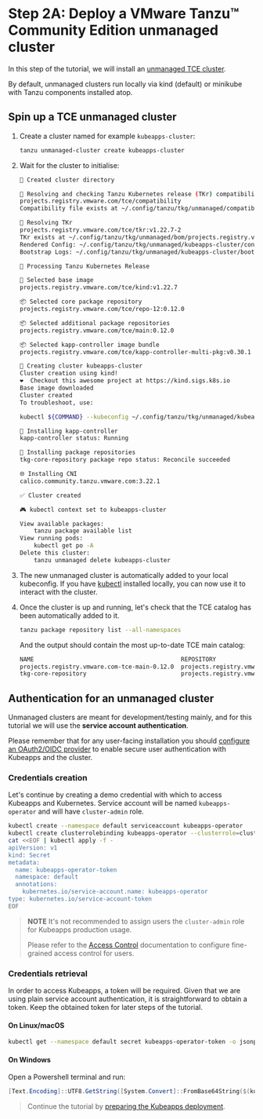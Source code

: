 # Step 2A: Deploy a VMware Tanzu™ Community Edition unmanaged cluster

In this step of the tutorial, we will install an [unmanaged TCE cluster](https://tanzucommunityedition.io/docs/v0.12/planning/#unmanaged-cluster).

By default, unmanaged clusters run locally via kind (default) or minikube with Tanzu components installed atop.

## Spin up a TCE unmanaged cluster

1. Create a cluster named for example `kubeapps-cluster`:

   ```bash
   tanzu unmanaged-cluster create kubeapps-cluster
   ```

2. Wait for the cluster to initialise:

   ```bash
   📁 Created cluster directory

   🧲 Resolving and checking Tanzu Kubernetes release (TKr) compatibility file
   projects.registry.vmware.com/tce/compatibility
   Compatibility file exists at ~/.config/tanzu/tkg/unmanaged/compatibility/projects.registry.vmware.com_tce_compatibility_v9

   🔧 Resolving TKr
   projects.registry.vmware.com/tce/tkr:v1.22.7-2
   TKr exists at ~/.config/tanzu/tkg/unmanaged/bom/projects.registry.vmware.com_tce_tkr_v1.22.7-2
   Rendered Config: ~/.config/tanzu/tkg/unmanaged/kubeapps-cluster/config.yaml
   Bootstrap Logs: ~/.config/tanzu/tkg/unmanaged/kubeapps-cluster/bootstrap.log

   🔧 Processing Tanzu Kubernetes Release

   🎨 Selected base image
   projects.registry.vmware.com/tce/kind:v1.22.7

   📦 Selected core package repository
   projects.registry.vmware.com/tce/repo-12:0.12.0

   📦 Selected additional package repositories
   projects.registry.vmware.com/tce/main:0.12.0

   📦 Selected kapp-controller image bundle
   projects.registry.vmware.com/tce/kapp-controller-multi-pkg:v0.30.1

   🚀 Creating cluster kubeapps-cluster
   Cluster creation using kind!
   ❤️  Checkout this awesome project at https://kind.sigs.k8s.io
   Base image downloaded
   Cluster created
   To troubleshoot, use:

   kubectl ${COMMAND} --kubeconfig ~/.config/tanzu/tkg/unmanaged/kubeapps-cluster/kube.conf

   📧 Installing kapp-controller
   kapp-controller status: Running

   📧 Installing package repositories
   tkg-core-repository package repo status: Reconcile succeeded

   🌐 Installing CNI
   calico.community.tanzu.vmware.com:3.22.1

   ✅ Cluster created

   🎮 kubectl context set to kubeapps-cluster

   View available packages:
       tanzu package available list
   View running pods:
       kubectl get po -A
   Delete this cluster:
       tanzu unmanaged delete kubeapps-cluster
   ```

3. The new unmanaged cluster is automatically added to your local kubeconfig. If you have [kubectl](https://kubernetes.io/docs/tasks/tools/#kubectl) installed locally, you can now use it to interact with the cluster.

4. Once the cluster is up and running, let's check that the TCE catalog has been automatically added to it.

   ```bash
   tanzu package repository list --all-namespaces
   ```

   And the output should contain the most up-to-date TCE main catalog:

   ```bash
   NAME                                          REPOSITORY                                TAG     STATUS               DETAILS  NAMESPACE
   projects.registry.vmware.com-tce-main-0.12.0  projects.registry.vmware.com/tce/main     0.12.0  Reconcile succeeded           tanzu-package-repo-global
   tkg-core-repository                           projects.registry.vmware.com/tce/repo-12  0.12.0  Reconcile succeeded           tkg-system
   ```

## Authentication for an unmanaged cluster

Unmanaged clusters are meant for development/testing mainly, and for this tutorial we will use the **service account authentication**.

Please remember that for any user-facing installation you should [configure an OAuth2/OIDC provider](https://github.com/vmware-tanzu/kubeapps/blob/main/site/content/docs/latest/tutorials/using-an-OIDC-provider.md) to enable secure user authentication with Kubeapps and the cluster.

### Credentials creation

Let's continue by creating a demo credential with which to access Kubeapps and Kubernetes.
Service account will be named `kubeapps-operator` and will have `cluster-admin` role.

```bash
kubectl create --namespace default serviceaccount kubeapps-operator
kubectl create clusterrolebinding kubeapps-operator --clusterrole=cluster-admin --serviceaccount=default:kubeapps-operator
cat <<EOF | kubectl apply -f -
apiVersion: v1
kind: Secret
metadata:
  name: kubeapps-operator-token
  namespace: default
  annotations:
    kubernetes.io/service-account.name: kubeapps-operator
type: kubernetes.io/service-account-token
EOF
```

> **NOTE** It's not recommended to assign users the `cluster-admin` role for Kubeapps production usage.
>
> Please refer to the [Access Control](https://github.com/vmware-tanzu/kubeapps/blob/main/site/content/docs/latest/howto/access-control.md) documentation to configure fine-grained access control for users.

### Credentials retrieval

In order to access Kubeapps, a token will be required. Given that we are using plain service account authentication, it is straightforward to obtain a token.
Keep the obtained token for later steps of the tutorial.

#### On Linux/macOS

```bash
kubectl get --namespace default secret kubeapps-operator-token -o jsonpath='{.data.token}' -o go-template='{{.data.token | base64decode}}' && echo
```

#### On Windows

Open a Powershell terminal and run:

```powershell
[Text.Encoding]::UTF8.GetString([System.Convert]::FromBase64String($(kubectl get --namespace default secret kubeapps-operator-token -o jsonpath='{.data.token}')))
```

> Continue the tutorial by [preparing the Kubeapps deployment](./03-preparing-kubeapps-deployment.md).
